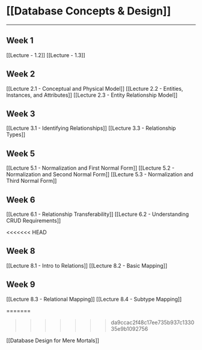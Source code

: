 #  [[Database Concepts & Design]]
---

## Week 1

[[Lecture - 1.2]]
[[Lecture - 1.3]]

## Week 2

[[Lecture 2.1 - Conceptual and Physical Model]]
[[Lecture 2.2 - Entities,  Instances, and Attributes]]
[[Lecture 2.3 - Entity Relationship Model]]


## Week 3

[[Lecture 3.1 - Identifying Relationships]]
[[Lecture 3.3 - Relationship Types]]

## Week 5

[[Lecture 5.1 - Normalization and First Normal Form]]
[[Lecture 5.2 - Normalization and Second Normal Form]]
[[Lecture 5.3 - Normalization and Third Normal Form]]

## Week 6

[[Lecture 6.1 - Relationship Transferability]]
[[Lecture 6.2 - Understanding CRUD Requirements]]

<<<<<<< HEAD
## Week 8
[[Lecture 8.1 - Intro to Relations]]
[[Lecture 8.2 - Basic Mapping]]

## Week 9
[[Lecture 8.3 - Relational Mapping]]
[[Lecture 8.4 - Subtype Mapping]]

=======
>>>>>>> da9ccac2f48c17ee735b937c133035e9b1092756

[[Database Design for Mere Mortals]]


